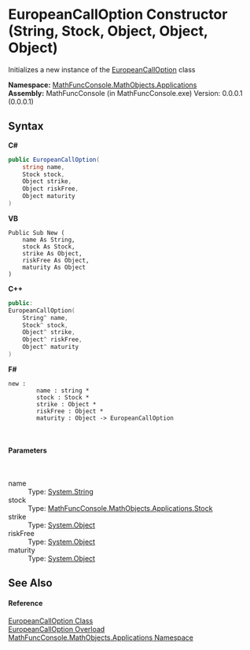 # EuropeanCallOption Constructor (String, Stock, Object, Object, Object)
 

Initializes a new instance of the <a href="eba7caca-fdfc-f0d3-1b88-57d82e2ee2dc">EuropeanCallOption</a> class

**Namespace:**&nbsp;<a href="d9e4b2f9-9258-2f31-ca55-43e6b838bbc3">MathFuncConsole.MathObjects.Applications</a><br />**Assembly:**&nbsp;MathFuncConsole (in MathFuncConsole.exe) Version: 0.0.0.1 (0.0.0.1)

## Syntax

**C#**<br />
``` C#
public EuropeanCallOption(
	string name,
	Stock stock,
	Object strike,
	Object riskFree,
	Object maturity
)
```

**VB**<br />
``` VB
Public Sub New ( 
	name As String,
	stock As Stock,
	strike As Object,
	riskFree As Object,
	maturity As Object
)
```

**C++**<br />
``` C++
public:
EuropeanCallOption(
	String^ name, 
	Stock^ stock, 
	Object^ strike, 
	Object^ riskFree, 
	Object^ maturity
)
```

**F#**<br />
``` F#
new : 
        name : string * 
        stock : Stock * 
        strike : Object * 
        riskFree : Object * 
        maturity : Object -> EuropeanCallOption
```

<br />

#### Parameters
&nbsp;<dl><dt>name</dt><dd>Type: <a href="http://msdn2.microsoft.com/en-us/library/s1wwdcbf" target="_blank">System.String</a><br /></dd><dt>stock</dt><dd>Type: <a href="1df39166-cdbc-ea41-0f5d-56de5e09158b">MathFuncConsole.MathObjects.Applications.Stock</a><br /></dd><dt>strike</dt><dd>Type: <a href="http://msdn2.microsoft.com/en-us/library/e5kfa45b" target="_blank">System.Object</a><br /></dd><dt>riskFree</dt><dd>Type: <a href="http://msdn2.microsoft.com/en-us/library/e5kfa45b" target="_blank">System.Object</a><br /></dd><dt>maturity</dt><dd>Type: <a href="http://msdn2.microsoft.com/en-us/library/e5kfa45b" target="_blank">System.Object</a><br /></dd></dl>

## See Also


#### Reference
<a href="eba7caca-fdfc-f0d3-1b88-57d82e2ee2dc">EuropeanCallOption Class</a><br /><a href="5f0109c0-d66c-2490-7173-2a99fbb481c1">EuropeanCallOption Overload</a><br /><a href="d9e4b2f9-9258-2f31-ca55-43e6b838bbc3">MathFuncConsole.MathObjects.Applications Namespace</a><br />